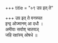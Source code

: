 +++
title = "०९ उग्र इत् ते"

+++
उग्र इत् ते वनस्पत  
इन्द्र ओज्मानम् आ दधौ ।  
अमीवाः सर्वाश् चातयञ्  
जहि रक्षांस्य् ओषधे ॥